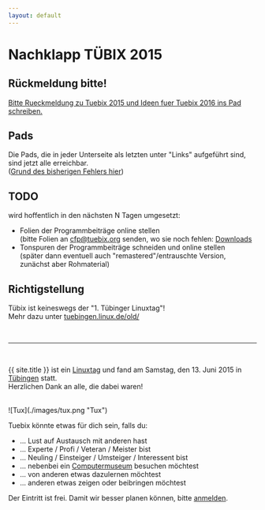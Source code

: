 ```yaml
---
layout: default
---
```


# Nachklapp TÜBIX 2015

## Rückmeldung bitte!

<a href="https://tuebix2015.titanpad.com/tuebix-exit">Bitte Rueckmeldung zu Tuebix 2015 und Ideen fuer Tuebix 2016 ins Pad schreiben.</a>

## Pads

Die Pads, die in jeder Unterseite als letzten unter "Links" aufgeführt sind, sind jetzt alle erreichbar.<br/>
(<a href="http://help.titanpad.com/discussions/questions/48084-public-pads-not-accessible" target="_blank">Grund des bisherigen Fehlers hier</a>)<br/>

## TODO

wird hoffentlich in den nächsten N Tagen umgesetzt:

* Folien der Programmbeiträge online stellen<br/>
  (bitte Folien an cfp@tuebix.org senden, wo sie noch fehlen: <a href="../downloads/">Downloads</a>
* Tonspuren der Programmbeiträge schneiden und online stellen<br/>
  (später dann eventuell auch "remastered"/entrauschte Version, zunächst aber Rohmaterial)

## Richtigstellung

Tübix ist keineswegs der "1. Tübinger Linuxtag"!<br/>
Mehr dazu unter  <a href="http://tuebingen.linux.de/old/" target="_blank">tuebingen.linux.de/old/</a>

<br/> 

<hr/>

<br/> 

{{ site.title }} ist ein <a href="http://de.wikipedia.org/wiki/Linuxtag" target="_blank">Linuxtag</a> und fand am Samstag, den 13. Juni 2015 in <a href="http://de.wikipedia.org/wiki/T%C3%BCbingen" target="_blank">Tübingen</a> statt.<br/>
Herzlichen Dank an alle, die dabei waren!<br/>

<br/> 
![Tux](./images/tux.png "Tux")
<br/> 

Tuebix könnte etwas für dich sein, falls du:

* ... Lust auf Austausch mit anderen hast
* ... Experte / Profi / Veteran / Meister bist
* ... Neuling / Einsteiger / Umsteiger / Interessent bist
* ... nebenbei ein <a href="../programm/klaeren-computermuseum">Computermuseum</a> besuchen möchtest
* ... von anderen etwas dazulernen möchtest
* ... anderen etwas zeigen oder beibringen möchtest

Der Eintritt ist frei. Damit wir besser planen können, bitte <a href="../anmeldung/">anmelden</a>.
